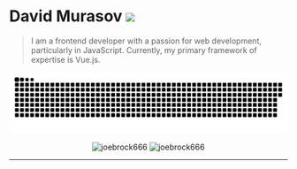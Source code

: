 # David Murasov  ![](https://komarev.com/ghpvc/?username=joebrock666&color=lightgrey)

> I am a frontend developer with a passion for web development, particularly in JavaScript. Currently, my primary framework of expertise is Vue.js.

<img src="contributions.svg">
<br />
<p align="center"> <img src="https://github-readme-stats.vercel.app/api?username=joebrock666&show_icons=true&theme=gotham" alt="joebrock666" /> <img src="https://github-readme-stats.vercel.app/api/top-langs/?username=joebrock666&count_private=false&hide=tsql&langs_count=7&theme=gotham&layout=compact" alt="joebrock666" /></p>

---
